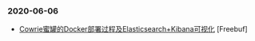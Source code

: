 ### 2020-06-06

* [Cowrie蜜罐的Docker部署过程及Elasticsearch+Kibana可视化](https://www.freebuf.com/articles/network/236525.html) [Freebuf]
